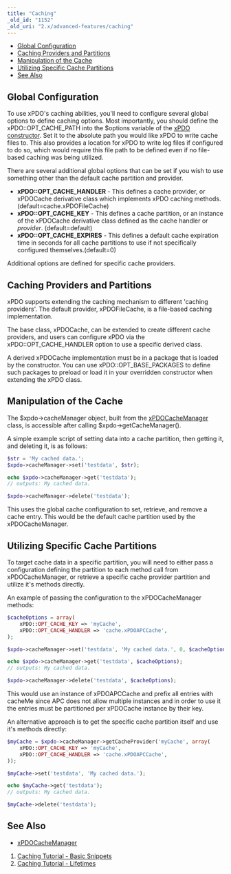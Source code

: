 ```yaml
---
title: "Caching"
_old_id: "1152"
_old_uri: "2.x/advanced-features/caching"
---
```


- [Global Configuration](#global-configuration)
- [Caching Providers and Partitions](#caching-providers-and-partitions)
- [Manipulation of the Cache](#manipulation-of-the-cache)
- [Utilizing Specific Cache Partitions](#utilizing-specific-cache-partitions)
- [See Also](#see-also)

## Global Configuration

To use xPDO's caching abilities, you'll need to configure several global options to define caching options. Most importantly, you should define the xPDO::OPT\_CACHE\_PATH into the $options variable of the [xPDO constructor](extending-modx/xpdo/create-xpdo-instance "The xPDO Constructor"). Set it to the absolute path you would like xPDO to write cache files to. This also provides a location for xPDO to write log files if configured to do so, which would require this file path to be defined even if no file-based caching was being utilized.

There are several additional global options that can be set if you wish to use something other than the default cache partition and provider.

- **xPDO::OPT\_CACHE\_HANDLER** - This defines a cache provider, or xPDOCache derivative class which implements xPDO caching methods. (default=cache.xPDOFileCache)
- **xPDO::OPT\_CACHE\_KEY** - This defines a cache partition, or an instance of the xPDOCache derivative class defined as the cache handler or _provider_. (default=default)
- **xPDO::OPT\_CACHE\_EXPIRES** - This defines a default cache expiration time in seconds for all cache partitions to use if not specifically configured themselves.(default=0)

Additional options are defined for specific cache providers.

## Caching Providers and Partitions

xPDO supports extending the caching mechanism to different 'caching providers'. The default provider, xPDOFileCache, is a file-based caching implementation.

The base class, xPDOCache, can be extended to create different cache providers, and users can configure xPDO via the xPDO::OPT\_CACHE\_HANDLER option to use a specific derived class.

A derived xPDOCache implementation must be in a package that is loaded by the constructor. You can use xPDO::OPT\_BASE\_PACKAGES to define such packages to preload or load it in your overridden constructor when extending the xPDO class.

## Manipulation of the Cache

The $xpdo->cacheManager object, built from the [xPDOCacheManager](extending-modx/xpdo/class-reference/xpdocachemanager "xPDOCacheManager") class, is accessible after calling $xpdo->getCacheManager().

A simple example script of setting data into a cache partition, then getting it, and deleting it, is as follows:

``` php 
$str = 'My cached data.';
$xpdo->cacheManager->set('testdata', $str);

echo $xpdo->cacheManager->get('testdata');
// outputs: My cached data.

$xpdo->cacheManager->delete('testdata');
```

This uses the global cache configuration to set, retrieve, and remove a cache entry. This would be the default cache partition used by the xPDOCacheManager.

## Utilizing Specific Cache Partitions

To target cache data in a specific partition, you will need to either pass a configuration defining the partition to each method call from xPDOCacheManager, or retrieve a specific cache provider partition and utilize it's methods directly.

An example of passing the configuration to the xPDOCacheManager methods:

``` php 
$cacheOptions = array(
    xPDO::OPT_CACHE_KEY => 'myCache',
    xPDO::OPT_CACHE_HANDLER => 'cache.xPDOAPCCache',
);

$xpdo->cacheManager->set('testdata', 'My cached data.', 0, $cacheOptions);

echo $xpdo->cacheManager->get('testdata', $cacheOptions);
// outputs: My cached data.

$xpdo->cacheManager->delete('testdata', $cacheOptions);
```

This would use an instance of xPDOAPCCache and prefix all entries with cacheMe since APC does not allow multiple instances and in order to use it the entries must be partitioned per xPDOCache instance by their key.

An alternative approach is to get the specific cache partition itself and use it's methods directly:

``` php 
$myCache = $xpdo->cacheManager->getCacheProvider('myCache', array(
    xPDO::OPT_CACHE_KEY => 'myCache',
    xPDO::OPT_CACHE_HANDLER => 'cache.xPDOAPCCache',
));

$myCache->set('testdata', 'My cached data.');

echo $myCache->get('testdata');
// outputs: My cached data.

$myCache->delete('testdata');
```

## See Also

- [xPDOCacheManager](extending-modx/xpdo/class-reference/xpdocachemanager "xPDOCacheManager")

1. [Caching Tutorial - Basic Snippets](extending-modx/caching/example)
2. [Caching Tutorial - Lifetimes](extending-modx/caching/lifetimes)